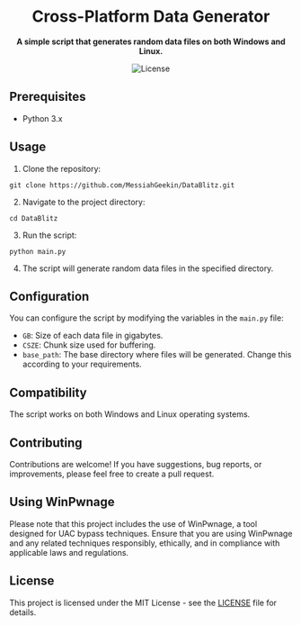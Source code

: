 <h1 align="center">Cross-Platform Data Generator</h1>

<p align="center">
  <strong>A simple script that generates random data files on both Windows and Linux.</strong>
</p>

<p align="center">
  <img src="https://img.shields.io/github/license/MessiahGeekin/DataBlitz" alt="License">
</p>

<h2>Prerequisites</h2>

<ul>
  <li>Python 3.x</li>
</ul>

<h2>Usage</h2>

<ol>
  <li>Clone the repository:</li>
</ol>

<pre><code>git clone https://github.com/MessiahGeekin/DataBlitz.git
</code></pre>

<ol start="2">
  <li>Navigate to the project directory:</li>
</ol>

<pre><code>cd DataBlitz
</code></pre>

<ol start="3">
  <li>Run the script:</li>
</ol>

<pre><code>python main.py
</code></pre>

<ol start="4">
  <li>The script will generate random data files in the specified directory.</li>
</ol>

<h2>Configuration</h2>

<p>You can configure the script by modifying the variables in the <code>main.py</code> file:</p>

<ul>
  <li><code>GB</code>: Size of each data file in gigabytes.</li>
  <li><code>CSZE</code>: Chunk size used for buffering.</li>
  <li><code>base_path</code>: The base directory where files will be generated. Change this according to your requirements.</li>
</ul>

<h2>Compatibility</h2>

<p>The script works on both Windows and Linux operating systems.</p>

<h2>Contributing</h2>

<p>Contributions are welcome! If you have suggestions, bug reports, or improvements, please feel free to create a pull request.</p>

<h2>Using WinPwnage</h2>

<p>Please note that this project includes the use of WinPwnage, a tool designed for UAC bypass techniques. Ensure that you are using WinPwnage and any related techniques responsibly, ethically, and in compliance with applicable laws and regulations.</p>

<h2>License</h2>

<p>This project is licensed under the MIT License - see the <a href="LICENSE">LICENSE</a> file for details.</p>
